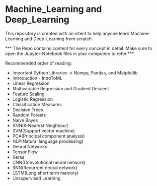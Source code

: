 # Machine_Learning and Deep_Learning
This repository is created with an intent to help anyone learn Machine-Learning and Deep-Learning from scratch.

*** The Repo contains content for every concept in detail. Make sure to open the Jupyter-Notebook files in your computers to refer.***

Recommended order of reading:
- Important Python Libraries -> Numpy, Pandas, and Matplotlib
- Introduction - IntroToML
- Linear Regression
- Multivariable Regression and Gradient Descent
- Feature Scaling
- Logistic Regression
- Classification Measures
- Decision Trees
- Random Forests
- Naive Bayes
- KNN(K-Nearest Neighbour)
- SVM(Support vector machine)
- PCA(Principal component analysis)
- NLP(Natural language processing)
- Neural Networks
- Tensor Flow
- Keras
- CNN(Convolutional neural network)
- RNN(Recurrent neural network)
- LSTM(Long short term memory)
- Unsupervised Learning
